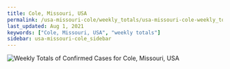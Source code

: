 ```yaml
---
title: Cole, Missouri, USA
permalink: /usa-missouri-cole/weekly_totals/usa-missouri-cole-weekly_totals.html
last_updated: Aug 1, 2021
keywords: ["Cole, Missouri, USA", "weekly totals"]
sidebar: usa-missouri-cole_sidebar
---
```


![Weekly Totals of Confirmed Cases for Cole, Missouri, USA](/covid_tracker/images/graphs/usa-missouri-cole-weekly_totals_graph.png)

